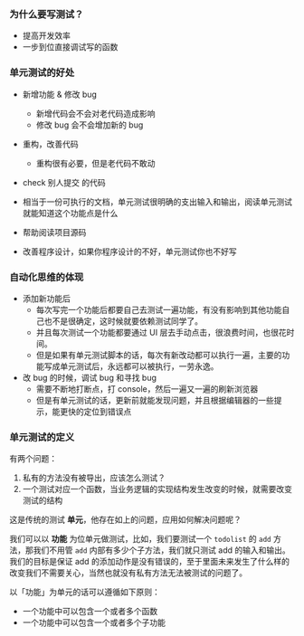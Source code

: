 ### 为什么要写测试？

- 提高开发效率
- 一步到位直接调试写的函数

### 单元测试的好处

- 新增功能 & 修改 bug
  - 新增代码会不会对老代码造成影响
  - 修改 bug 会不会增加新的 bug
- 重构，改善代码
  - 重构很有必要，但是老代码不敢动
- check 别人提交 的代码

- 相当于一份可执行的文档，单元测试很明确的支出输入和输出，阅读单元测试就能知道这个功能点是什么
- 帮助阅读项目源码
- 改善程序设计，如果你程序设计的不好，单元测试你也不好写

### 自动化思维的体现

- 添加新功能后
  - 每次写完一个功能后都要自己去测试一遍功能，有没有影响到其他功能自己也不是很确定，这时候就要依赖测试同学了。
  - 并且每次测试一个功能都要通过 UI 层去手动点击，很浪费时间，也很花时间。
  - 但是如果有单元测试脚本的话，每次有新改动都可以执行一遍，主要的功能写成单元测试后，永远都可以被执行，一劳永逸。
- 改 bug 的时候，调试 bug 和寻找 bug
  - 需要不断地打断点，打 console，然后一遍又一遍的刷新浏览器
  - 但是有单元测试的话，更新前就能发现问题，并且根据编辑器的一些提示，能更快的定位到错误点

### 单元测试的定义

有两个问题：

1. 私有的方法没有被导出，应该怎么测试？
2. 一个测试对应一个函数，当业务逻辑的实现结构发生改变的时候，就需要改变测试的结构

这是传统的测试 **单元**，他存在如上的问题，应用如何解决问题呢？

我们可以以 **功能** 为位单元做测试，比如，我们要测试一个 `todolist` 的 `add` 方法，那我们不用管 `add` 内部有多少个子方法，我们就只测试 add 的输入和输出。我们的目标是保证 add 的添加动作是没有错误的，至于里面未来发生了什么样的改变我们不需要关心，当然也就没有私有方法无法被测试的问题了。

以「功能」为单元的话可以遵循如下原则：

- 一个功能中可以包含一个或者多个函数
- 一个功能中可以包含一个或者多个子功能
